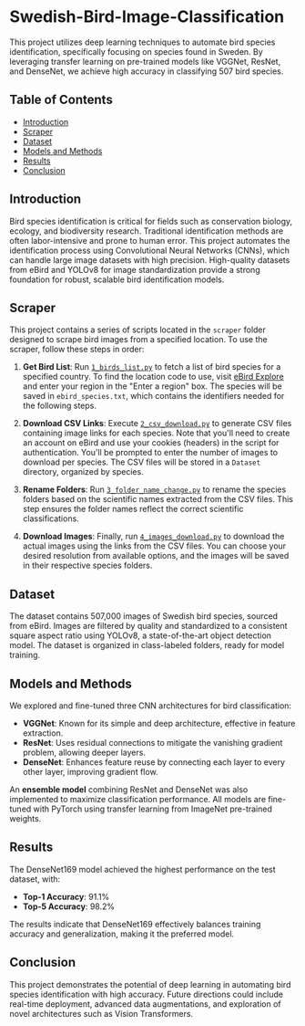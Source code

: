 # Swedish-Bird-Image-Classification

This project utilizes deep learning techniques to automate bird species identification, specifically focusing on species found in Sweden. By leveraging transfer learning on pre-trained models like VGGNet, ResNet, and DenseNet, we achieve high accuracy in classifying 507 bird species.

## Table of Contents
- [Introduction](#introduction)
- [Scraper](#scraper)
- [Dataset](#dataset)
- [Models and Methods](#models-and-methods)
- [Results](#results)
- [Conclusion](#conclusion)

## Introduction
Bird species identification is critical for fields such as conservation biology, ecology, and biodiversity research. Traditional identification methods are often labor-intensive and prone to human error. This project automates the identification process using Convolutional Neural Networks (CNNs), which can handle large image datasets with high precision. High-quality datasets from eBird and YOLOv8 for image standardization provide a strong foundation for robust, scalable bird identification models.

## Scraper
This project contains a series of scripts located in the `scraper` folder designed to scrape bird images from a specified location. To use the scraper, follow these steps in order:

1. **Get Bird List**: Run [`1_birds_list.py`](scraper/1_birds_list.py) to fetch a list of bird species for a specified country. To find the location code to use, visit [eBird Explore](https://ebird.org/explore) and enter your region in the "Enter a region" box. The species will be saved in `ebird_species.txt`, which contains the identifiers needed for the following steps.

2. **Download CSV Links**: Execute [`2_csv_download.py`](scraper/2_csv_download.py) to generate CSV files containing image links for each species. Note that you'll need to create an account on eBird and use your cookies (headers) in the script for authentication. You'll be prompted to enter the number of images to download per species. The CSV files will be stored in a `Dataset` directory, organized by species.

3. **Rename Folders**: Run [`3_folder_name_change.py`](scraper/3_folder_name_change.py) to rename the species folders based on the scientific names extracted from the CSV files. This step ensures the folder names reflect the correct scientific classifications.

4. **Download Images**: Finally, run [`4_images_download.py`](scraper/4_images_download.py) to download the actual images using the links from the CSV files. You can choose your desired resolution from available options, and the images will be saved in their respective species folders.


## Dataset
The dataset contains 507,000 images of Swedish bird species, sourced from eBird. Images are filtered by quality and standardized to a consistent square aspect ratio using YOLOv8, a state-of-the-art object detection model. The dataset is organized in class-labeled folders, ready for model training.

## Models and Methods
We explored and fine-tuned three CNN architectures for bird classification:
- **VGGNet**: Known for its simple and deep architecture, effective in feature extraction.
- **ResNet**: Uses residual connections to mitigate the vanishing gradient problem, allowing deeper layers.
- **DenseNet**: Enhances feature reuse by connecting each layer to every other layer, improving gradient flow.

An **ensemble model** combining ResNet and DenseNet was also implemented to maximize classification performance. All models are fine-tuned with PyTorch using transfer learning from ImageNet pre-trained weights.

## Results
The DenseNet169 model achieved the highest performance on the test dataset, with:
- **Top-1 Accuracy**: 91.1%
- **Top-5 Accuracy**: 98.2%

The results indicate that DenseNet169 effectively balances training accuracy and generalization, making it the preferred model.

## Conclusion
This project demonstrates the potential of deep learning in automating bird species identification with high accuracy. Future directions could include real-time deployment, advanced data augmentations, and exploration of novel architectures such as Vision Transformers.
